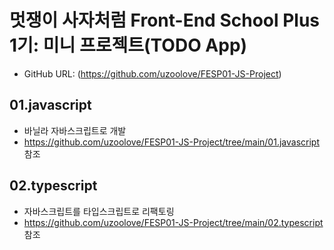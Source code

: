 # 멋쟁이 사자처럼 Front-End School Plus 1기: 미니 프로젝트(TODO App)
* GitHub URL: (https://github.com/uzoolove/FESP01-JS-Project)

## 01.javascript
* 바닐라 자바스크립트로 개발
* https://github.com/uzoolove/FESP01-JS-Project/tree/main/01.javascript 참조

## 02.typescript
* 자바스크립트를 타입스크립트로 리팩토링
* https://github.com/uzoolove/FESP01-JS-Project/tree/main/02.typescript 참조

